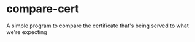 # compare-cert
A simple program to compare the certificate that's being served to what we're expecting
